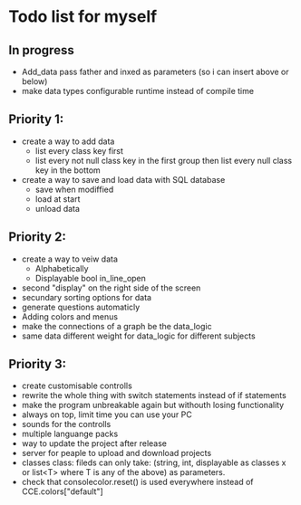 # Todo list for myself
## In progress
* Add_data pass father and inxed as parameters (so i can insert above or below)
* make data types configurable runtime instead of compile time


## Priority 1:
* create a way to add data
    * list every class key first
    * list every not null class key in the first group then list every null class key in the bottom
* create a way to save and load data with SQL database
    * save when modiffied
    * load at start
    * unload data

## Priority 2:
* create a way to veiw data
    * Alphabetically
    * Displayable bool in_line_open
* second "display" on the right side of the screen
* secundary sorting options for data
* generate questions automaticly
* Adding colors and menus
* make the connections of a graph be the data_logic
* same data different weight for data_logic for different subjects

## Priority 3:
* create customisable controlls
* rewrite the whole thing with switch statements instead of if statements
* make the program unbreakable again but withouth losing functionality
* always on top, limit time you can use your PC
* sounds for the controlls
* multiple languange packs
* way to update the project after release
* server for peaple to upload and download projects
* classes class: fileds can only take: (string, int, displayable as classes x or list&lt;T&gt; where T is any of the above) as parameters.
* check that consolecolor.reset() is used everywhere instead of CCE.colors["default"]